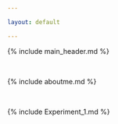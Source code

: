 ```yaml
---

layout: default

---
```


{% include main_header.md %}

<br>

{% include aboutme.md %}

<br>

{% include Experiment_1.md %}

<br>

